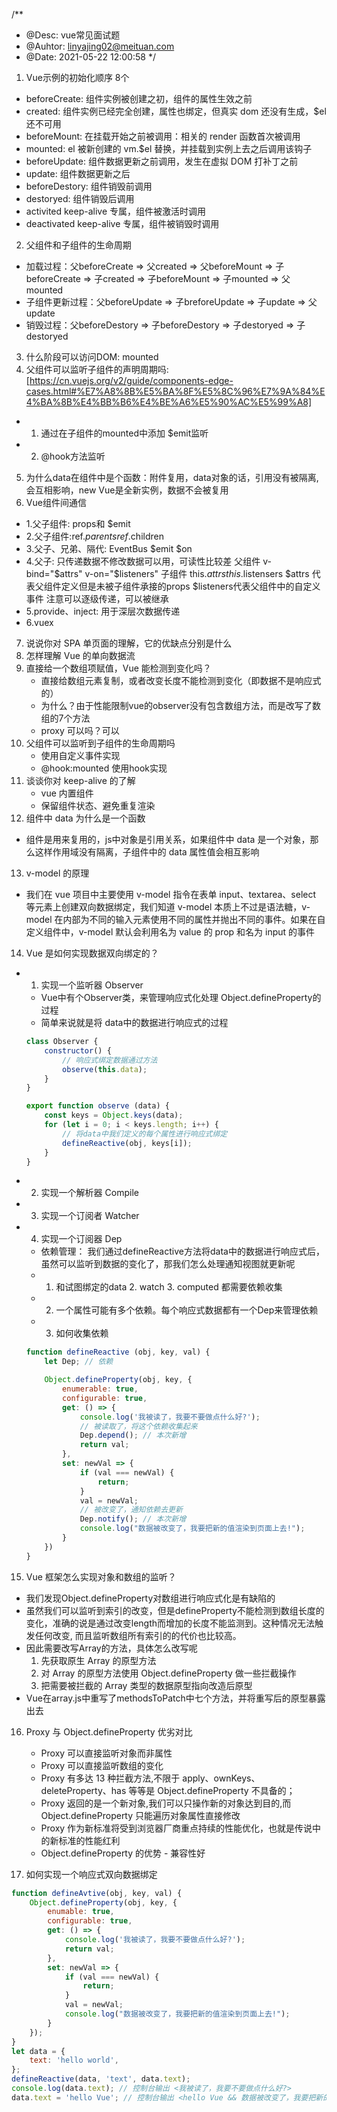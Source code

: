 /**
 * @Desc: vue常见面试题
 * @Auhtor: linyajing02@meituan.com
 * @Date: 2021-05-22 12:00:58
 */
1. Vue示例的初始化顺序 8个
- beforeCreate: 组件实例被创建之初，组件的属性生效之前
- created: 组件实例已经完全创建，属性也绑定，但真实 dom 还没有生成，$el 还不可用
- beforeMount: 在挂载开始之前被调用：相关的 render 函数首次被调用
- mounted: el 被新创建的 vm.$el 替换，并挂载到实例上去之后调用该钩子
- beforeUpdate: 组件数据更新之前调用，发生在虚拟 DOM 打补丁之前
- update: 组件数据更新之后
- beforeDestory: 组件销毁前调用
- destoryed: 组件销毁后调用
- activited	keep-alive 专属，组件被激活时调用
- deactivated	keep-alive 专属，组件被销毁时调用

2. 父组件和子组件的生命周期
 - 加载过程：父beforeCreate => 父created => 父beforeMount => 子beforeCreate => 子created => 子beforeMount => 子mounted => 父mounted
- 子组件更新过程：父beforeUpdate => 子breforeUpdate => 子update => 父update
- 销毁过程：父beforeDestory => 子beforeDestory => 子destoryed => 子destoryed

3. 什么阶段可以访问DOM: mounted
4. 父组件可以监听子组件的声明周期吗:  [https://cn.vuejs.org/v2/guide/components-edge-cases.html#%E7%A8%8B%E5%BA%8F%E5%8C%96%E7%9A%84%E4%BA%8B%E4%BB%B6%E4%BE%A6%E5%90%AC%E5%99%A8]
 - 1. 通过在子组件的mounted中添加 $emit监听
 - 2. @hook方法监听

5. 为什么data在组件中是个函数：附件复用，data对象的话，引用没有被隔离,会互相影响，new Vue是全新实例，数据不会被复用
6. Vue组件间通信
 - 1.父子组件: props和 $emit
 - 2.父子组件:ref.$parents  ref.$children
 - 3.父子、兄弟、隔代: EventBus $emit $on
 - 4.父子: 只传递数据不修改数据可以用，可读性比较差 父组件 v-bind="$attrs" v-on="$listeners" 子组件 this.$attrs
 this.$listensers   $attrs 代表父组件定义但是未被子组件承接的props $listeners代表父组件中的自定义事件  注意可以逐级传递，可以被继承
 - 5.provide、inject: 用于深层次数据传递
 - 6.vuex
7. 说说你对 SPA 单页面的理解，它的优缺点分别是什么 
8. 怎样理解 Vue 的单向数据流
9. 直接给一个数组项赋值，Vue 能检测到变化吗？
    - 直接给数组元素复制，或者改变长度不能检测到变化（即数据不是响应式的）
    - 为什么？由于性能限制vue的observer没有包含数组方法，而是改写了数组的7个方法
    - proxy 可以吗？可以
10. 父组件可以监听到子组件的生命周期吗
    - 使用自定义事件实现
    - @hook:mounted 使用hook实现
11. 谈谈你对 keep-alive 的了解
    - vue 内置组件
    - 保留组件状态、避免重复渲染
12. 组件中 data 为什么是一个函数
 - 组件是用来复用的，js中对象是引用关系，如果组件中 data 是一个对象，那么这样作用域没有隔离，子组件中的 data 属性值会相互影响
13. v-model 的原理
 - 我们在 vue 项目中主要使用 v-model 指令在表单 input、textarea、select 等元素上创建双向数据绑定，我们知道 v-model 本质上不过是语法糖，v-model 在内部为不同的输入元素使用不同的属性并抛出不同的事件。如果在自定义组件中，v-model 默认会利用名为 value 的 prop 和名为 input 的事件

14. Vue 是如何实现数据双向绑定的？
 - 1. 实现一个监听器 Observer
    - Vue中有个Observer类，来管理响应式化处理 Object.defineProperty的过程
    - 简单来说就是将 data中的数据进行响应式的过程
    ```js
    class Observer {
        constructor() {
            // 响应式绑定数据通过方法
    	    observe(this.data);
        }
    }

    export function observe (data) {
        const keys = Object.keys(data);
        for (let i = 0; i < keys.length; i++) {
            // 将data中我们定义的每个属性进行响应式绑定
            defineReactive(obj, keys[i]);
        }
    }
    ```
 - 2. 实现一个解析器 Compile
 - 3. 实现一个订阅者 Watcher
 - 4. 实现一个订阅器 Dep
    - 依赖管理： 我们通过defineReactive方法将data中的数据进行响应式后，虽然可以监听到数据的变化了，那我们怎么处理通知视图就更新呢
    - 1. 和试图绑定的data 2. watch 3. computed 都需要依赖收集
    - 2. 一个属性可能有多个依赖。每个响应式数据都有一个Dep来管理依赖
    - 3. 如何收集依赖
    ```js
    function defineReactive (obj, key, val) {
        let Dep; // 依赖

        Object.defineProperty(obj, key, {
            enumerable: true,
            configurable: true,
            get: () => {
                console.log('我被读了，我要不要做点什么好?');
                // 被读取了，将这个依赖收集起来
                Dep.depend(); // 本次新增
                return val;
            },
            set: newVal => {
                if (val === newVal) {
                    return;
                }
                val = newVal;
                // 被改变了，通知依赖去更新
                Dep.notify(); // 本次新增
                console.log("数据被改变了，我要把新的值渲染到页面上去!");
            }
        })
    }
    ```

15. Vue 框架怎么实现对象和数组的监听？
- 我们发现Object.defineProperty对数组进行响应式化是有缺陷的
- 虽然我们可以监听到索引的改变，但是defineProperty不能检测到数组长度的变化，准确的说是通过改变length而增加的长度不能监测到。这种情况无法触发任何改变, 而且监听数组所有索引的的代价也比较高。
- 因此需要改写Array的方法，具体怎么改写呢
    1. 先获取原生 Array 的原型方法
    2. 对 Array 的原型方法使用 Object.defineProperty 做一些拦截操作
    3. 把需要被拦截的 Array 类型的数据原型指向改造后原型
- Vue在array.js中重写了methodsToPatch中七个方法，并将重写后的原型暴露出去


16. Proxy 与 Object.defineProperty 优劣对比
    - Proxy 可以直接监听对象而非属性
    - Proxy 可以直接监听数组的变化
    - Proxy 有多达 13 种拦截方法,不限于 apply、ownKeys、deleteProperty、has 等等是 Object.defineProperty 不具备的；
    - Proxy 返回的是一个新对象,我们可以只操作新的对象达到目的,而 Object.defineProperty 只能遍历对象属性直接修改
    - Proxy 作为新标准将受到浏览器厂商重点持续的性能优化，也就是传说中的新标准的性能红利
    - Object.defineProperty 的优势 - 兼容性好

17. 如何实现一个响应式双向数据绑定
```js
function defineAvtive(obj, key, val) {
    Object.defineProperty(obj, key, {
        enumable: true,
        configurable: true,
        get: () => {
            console.log('我被读了，我要不要做点什么好?');
            return val;
        },
        set: newVal => {
            if (val === newVal) {
                return;
            }
            val = newVal;
            console.log("数据被改变了，我要把新的值渲染到页面上去!");
        }
    });
}
let data = {
    text: 'hello world',
};
defineReactive(data, 'text', data.text);
console.log(data.text); // 控制台输出 <我被读了，我要不要做点什么好?>
data.text = 'hello Vue'; // 控制台输出 <hello Vue && 数据被改变了，我要把新的值渲染到页面上去!>
```